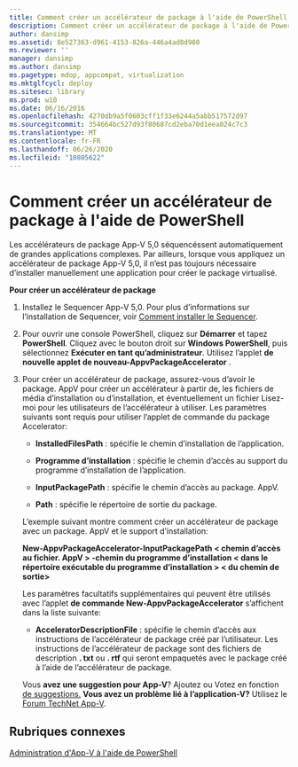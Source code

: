 ```yaml
---
title: Comment créer un accélérateur de package à l'aide de PowerShell
description: Comment créer un accélérateur de package à l'aide de PowerShell
author: dansimp
ms.assetid: 8e527363-d961-4153-826a-446a4ad8d980
ms.reviewer: ''
manager: dansimp
ms.author: dansimp
ms.pagetype: mdop, appcompat, virtualization
ms.mktglfcycl: deploy
ms.sitesec: library
ms.prod: w10
ms.date: 06/16/2016
ms.openlocfilehash: 4270db9a5f0603cff1f33e6244a5abb517572d97
ms.sourcegitcommit: 354664bc527d93f80687cd2eba70d1eea024c7c3
ms.translationtype: MT
ms.contentlocale: fr-FR
ms.lasthandoff: 06/26/2020
ms.locfileid: "10805622"
---
```

# Comment créer un accélérateur de package à l'aide de PowerShell


Les accélérateurs de package App-V 5,0 séquencéssent automatiquement de grandes applications complexes. Par ailleurs, lorsque vous appliquez un accélérateur de package App-V 5,0, il n’est pas toujours nécessaire d’installer manuellement une application pour créer le package virtualisé.

**Pour créer un accélérateur de package**

1.  Installez le Sequencer App-V 5,0. Pour plus d’informations sur l’installation de Sequencer, voir [Comment installer le Sequencer](how-to-install-the-sequencer-beta-gb18030.md).

2.  Pour ouvrir une console PowerShell, cliquez sur **Démarrer** et tapez **PowerShell**. Cliquez avec le bouton droit sur **Windows PowerShell**, puis sélectionnez **Exécuter en tant qu’administrateur**. Utilisez l’applet **de nouvelle applet de nouveau-AppvPackageAccelerator** .

3.  Pour créer un accélérateur de package, assurez-vous d’avoir le package. AppV pour créer un accélérateur à partir de, les fichiers de média d’installation ou d’installation, et éventuellement un fichier Lisez-moi pour les utilisateurs de l’accélérateur à utiliser. Les paramètres suivants sont requis pour utiliser l’applet de commande du package Accelerator:

    -   **InstalledFilesPath** : spécifie le chemin d’installation de l’application.

    -   **Programme d’installation** : spécifie le chemin d’accès au support du programme d’installation de l’application.

    -   **InputPackagePath** : spécifie le chemin d’accès au package. AppV.

    -   **Path** : spécifie le répertoire de sortie du package.

    L’exemple suivant montre comment créer un accélérateur de package avec un package. AppV et le support d’installation:

    **New-AppvPackageAccelerator-InputPackagePath &lt; chemin d’accès au fichier. AppV &gt; -chemin du programme d’installation &lt; dans le répertoire exécutable du programme d’installation &gt; &lt; du chemin de sortie&gt;**

    Les paramètres facultatifs supplémentaires qui peuvent être utilisés avec l’applet **de commande New-AppvPackageAccelerator** s’affichent dans la liste suivante:

    -   **AcceleratorDescriptionFile** : spécifie le chemin d’accès aux instructions de l’accélérateur de package créé par l’utilisateur. Les instructions de l’accélérateur de package sont des fichiers de description **. txt** ou **. rtf** qui seront empaquetés avec le package créé à l’aide de l’accélérateur de package.

    Vous **avez une suggestion pour App-V**? Ajoutez ou Votez en fonction [de suggestions.](http://appv.uservoice.com/forums/280448-microsoft-application-virtualization) **Vous avez un problème lié à l’application-V?** Utilisez le [Forum TechNet App-V](https://social.technet.microsoft.com/Forums/home?forum=mdopappv).

## Rubriques connexes


[Administration d'App-V à l'aide de PowerShell](administering-app-v-by-using-powershell.md)

 

 





